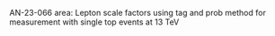 AN-23-066 area:
Lepton scale factors using tag and prob method for measurement with single top events at 13 TeV